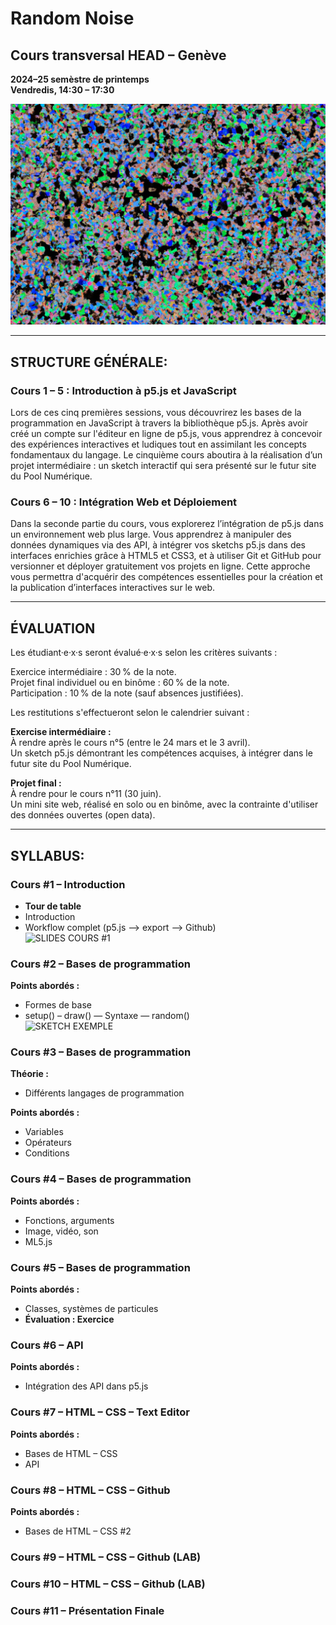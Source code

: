 # Random Noise

## Cours transversal HEAD – Genève
**2024–25 semèstre de printemps**  
**Vendredis, 14:30 – 17:30**  

![Random Noise Cover Image](https://github.com/headpoolnumerique/random-noise-cours-transversal/blob/main/cover.png)

---

## STRUCTURE GÉNÉRALE:

### Cours 1 – 5 : Introduction à p5.js et JavaScript  
Lors de ces cinq premières sessions, vous découvrirez les bases de la programmation en JavaScript à travers la bibliothèque p5.js. Après avoir créé un compte sur l'éditeur en ligne de p5.js, vous apprendrez à concevoir des expériences interactives et ludiques tout en assimilant les concepts fondamentaux du langage. Le cinquième cours aboutira à la réalisation d’un projet intermédiaire : un sketch interactif qui sera présenté sur le futur site du Pool Numérique.

### Cours 6 – 10 : Intégration Web et Déploiement  
Dans la seconde partie du cours, vous explorerez l’intégration de p5.js dans un environnement web plus large. Vous apprendrez à manipuler des données dynamiques via des API, à intégrer vos sketchs p5.js dans des interfaces enrichies grâce à HTML5 et CSS3, et à utiliser Git et GitHub pour versionner et déployer gratuitement vos projets en ligne. Cette approche vous permettra d'acquérir des compétences essentielles pour la création et la publication d’interfaces interactives sur le web.

---

## ÉVALUATION 

Les étudiant·e·x·s seront évalué·e·x·s selon les critères suivants :    
    
Exercice intermédiaire : 30 % de la note.​     
Projet final individuel ou en binôme : 60 % de la note.​   
Participation : 10 % de la note (sauf absences justifiées).​   
    
Les restitutions s'effectueront selon le calendrier suivant :​    
    
**Exercise intermédiaire :**   
À rendre après le cours n°5 (entre le 24 mars et le 3 avril).    
Un sketch p5.js démontrant les compétences acquises, à intégrer dans le futur site du Pool Numérique.  
    
**Projet final :**   
À rendre pour le cours n°11 (30 juin).   
Un mini site web, réalisé en solo ou en binôme, avec la contrainte d'utiliser des données ouvertes (open data).   

---

## SYLLABUS:

### Cours #1 – Introduction 
- **Tour de table**  
- Introduction  
- Workflow complet (p5.js —> export –> Github)  
  ![SLIDES COURS #1](https://docs.google.com/presentation/d/1DyAjvhiQsO4PSJXCy9wRiSl9hMRUTieXXcwb-Sp_vlI/edit?usp=sharing)

### Cours #2 – Bases de programmation  

**Points abordés :**  
- Formes de base
- setup() – draw()
— Syntaxe
— random()    
  ![SKETCH EXEMPLE](https://editor.p5js.org/poolnumerique/sketches/DnVJA_BJZ)

### Cours #3 – Bases de programmation  
**Théorie :**    
- Différents langages de programmation
         
**Points abordés :**    
- Variables  
- Opérateurs  
- Conditions  

### Cours #4 – Bases de programmation  
**Points abordés :**  
- Fonctions, arguments  
- Image, vidéo, son  
- ML5.js  

### Cours #5 – Bases de programmation  
**Points abordés :**  
- Classes, systèmes de particules  
- **Évaluation : Exercice**  

### Cours #6 – API  
**Points abordés :**  
- Intégration des API dans p5.js  

### Cours #7 – HTML – CSS – Text Editor  
**Points abordés :**  
- Bases de HTML – CSS  
- API  

### Cours #8 – HTML – CSS – Github  
**Points abordés :**  
- Bases de HTML – CSS #2  

### Cours #9 – HTML – CSS – Github (LAB)  

### Cours #10 – HTML – CSS – Github (LAB)  

### Cours #11 – Présentation Finale  
